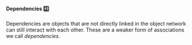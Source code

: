 <link rel="stylesheet" href="{{baseUrl}}/css/textbook.css">

<div class="website-content">

<div id="title">

#### Dependencies :two:

</div>

<div id="body">

Dependencies are objects that are not directly linked in the object network can still interact with each other. These are a weaker form of associations we call _dependencies_.

<panel src="../../../uml/classDiagrams/dependencies/what/full.md#title-and-body" header=":mortar_board: Tools → UML → Class Diagrams → Dependencies" expanded />

<p/>

</div>

<div id="extras">
</div>

</div>
